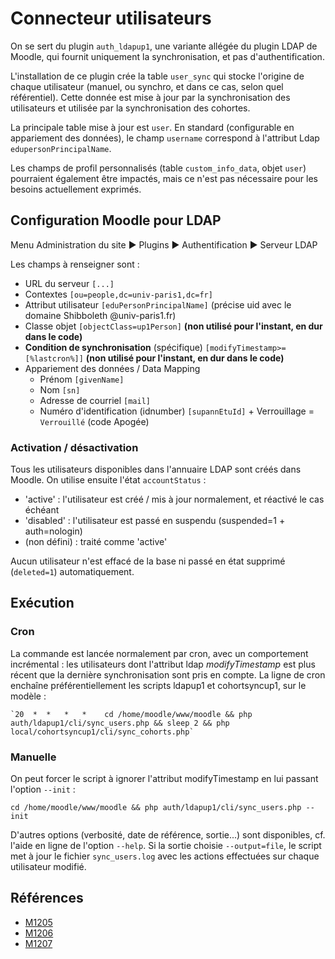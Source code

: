 # Connecteur utilisateurs

On se sert du plugin `auth_ldapup1`, une variante allégée du plugin LDAP de Moodle, qui fournit uniquement la synchronisation, et pas d'authentification.

L'installation de ce plugin crée la table `user_sync` qui stocke l'origine de chaque utilisateur (manuel, ou synchro, et dans ce cas, selon quel référentiel). 
Cette donnée est mise à jour par la synchronisation des utilisateurs et utilisée par la synchronisation des cohortes.

La principale table mise à jour est `user`.
En standard (configurable en appariement des données), le champ `username` correspond à l'attribut Ldap `edupersonPrincipalName`.

Les champs de profil personnalisés (table `custom_info_data`, objet `user`) pourraient également être impactés, mais ce n'est pas nécessaire pour les besoins actuellement exprimés.

## Configuration Moodle pour LDAP

Menu Administration du site ► Plugins ► Authentification ► Serveur LDAP

Les champs à renseigner sont :

*  URL du serveur 	`[...]`
*  Contextes  `[ou=people,dc=univ-paris1,dc=fr]`
*  Attribut utilisateur 	`[eduPersonPrincipalName]` (précise uid avec le domaine Shibboleth @univ-paris1.fr)
*  Classe objet `[objectClass=up1Person]` **(non utilisé pour l'instant, en dur dans le code)**
*  **Condition de synchronisation** (spécifique) `[modifyTimestamp>=[%lastcron%]]` **(non utilisé pour l'instant, en dur dans le code)**
*  Appariement des données / Data Mapping
   * Prénom `[givenName]`
   * Nom `[sn]`
   * Adresse de courriel `[mail]`
   * Numéro d'identification (idnumber) `[supannEtuId]` + Verrouillage = `Verrouillé` (code Apogée)

### Activation / désactivation

Tous les utilisateurs disponibles dans l'annuaire LDAP sont créés dans Moodle.
On utilise ensuite l'état `accountStatus` :

*  'active' : l'utilisateur est créé / mis à jour normalement, et réactivé le cas échéant
*  'disabled' : l'utilisateur est passé en suspendu (suspended=1 + auth=nologin)
*  (non défini) : traité comme 'active'

Aucun utilisateur n'est effacé de la base ni passé en état supprimé (`deleted=1`) automatiquement.

## Exécution

### Cron

La commande est lancée normalement par cron, avec un comportement incrémental : 
les utilisateurs dont l'attribut ldap *modifyTimestamp* est plus récent que la dernière synchronisation sont pris en compte. 
La ligne de cron enchaîne préférentiellement les scripts ldapup1 et cohortsyncup1, sur le modèle :

```
`20  *  *   *   *    cd /home/moodle/www/moodle && php auth/ldapup1/cli/sync_users.php && sleep 2 && php local/cohortsyncup1/cli/sync_cohorts.php`
```

### Manuelle

On peut forcer le script à ignorer l'attribut modifyTimestamp en lui passant l'option `--init` : 

```
cd /home/moodle/www/moodle && php auth/ldapup1/cli/sync_users.php --init
```

D'autres options (verbosité, date de référence, sortie...) sont disponibles, cf. l'aide en ligne de l'option `--help`.
Si la sortie choisie `--output=file`, le script met à jour le fichier `sync_users.log` avec les actions effectuées sur chaque utilisateur modifié.


## Références

* [M1205](http://tickets.silecs.info/mantis/view.php?id=1205) 
* [M1206](http://tickets.silecs.info/mantis/view.php?id=1206) 
* [M1207](http://tickets.silecs.info/mantis/view.php?id=1207)

